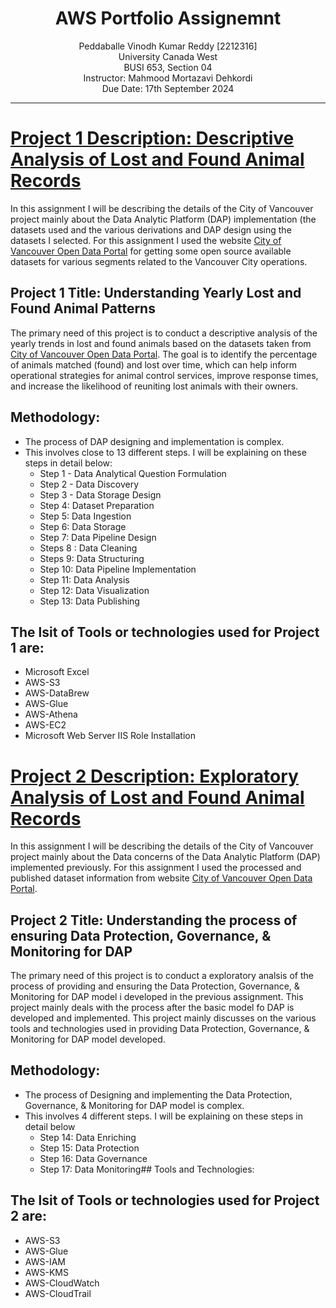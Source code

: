 <h1 align="center">AWS Portfolio Assignemnt</h1>
<p align="center">
Peddaballe Vinodh Kumar Reddy [2212316] <br>
University Canada West<br>
BUSI 653, Section 04<br>
Instructor: Mahmood Mortazavi Dehkordi<br>
Due Date: 17th September 2024<br>
</p>

___
# [Project 1 Description: Descriptive Analysis of Lost and Found Animal Records](https://busi-653-codes.github.io/City-of-Vancouver-DAP-Project-Part-1-Peddaballe-Vinodh-Kumar-Reddy/)
In this assignment I will be describing the details of the City of Vancouver project mainly about the Data Analytic Platform (DAP) implementation (the datasets used and the various derivations and DAP design using the datasets I selected. For this assignment I used the website [City of Vancouver Open Data Portal](https://opendata.vancouver.ca/explore/dataset/animal-control-inventory-lost-and-found/export/?disjunctive.breed&disjunctive.color&sort=date&refine.date=2023) for getting some open source available datasets for various segments related to the Vancouver City operations.
## Project 1 Title: Understanding Yearly Lost and Found Animal Patterns
The primary need of this project is to conduct a descriptive analysis of the yearly trends in lost and found animals based on the datasets taken from [City of Vancouver Open Data Portal](https://opendata.vancouver.ca/explore/dataset/animal-control-inventory-lost-and-found/export/?disjunctive.breed&disjunctive.color&sort=date&refine.date=2023). The goal is to identify the percentage of animals matched (found) and lost over time, which can help inform operational strategies for animal control services, improve response times, and increase the likelihood of reuniting lost animals with their owners.
## Methodology:
* The process of DAP designing and implementation is complex.
* This involves close to 13 different steps. I will be explaining on these steps in detail below:
  * Step 1 - Data Analytical Question Formulation
  * Step 2 - Data Discovery
  * Step 3 - Data Storage Design
  * Step 4: Dataset Preparation
  * Step 5: Data Ingestion
  * Step 6: Data Storage
  * Step 7: Data Pipeline Design
  * Steps 8 : Data Cleaning
  * Steps 9: Data Structuring
  * Step 10: Data Pipeline Implementation
  * Step 11: Data Analysis
  * Step 12: Data Visualization
  * Step 13: Data Publishing
 ## The lsit of Tools or technologies used for Project 1 are:
  * Microsoft Excel
  * AWS-S3
  * AWS-DataBrew
  * AWS-Glue
  * AWS-Athena
  * AWS-EC2
  * Microsoft Web Server IIS Role Installation
# [Project 2 Description: Exploratory Analysis of Lost and Found Animal Records](https://busi-653-codes.github.io/City-of-Vancouver-DAP-Project-Part-2-Peddaballe-Vinodh-Kumar-Reddy/)
In this assignment I will be describing the details of the City of Vancouver project mainly about the Data concerns of the Data Analytic Platform (DAP) implemented previously. For this assignment I used the processed and published dataset information from website [City of Vancouver Open Data Portal](https://opendata.vancouver.ca/explore/dataset/animal-control-inventory-lost-and-found/export/?disjunctive.breed&disjunctive.color&sort=date&refine.date=2023).
## Project 2 Title: Understanding the process of ensuring Data Protection, Governance, & Monitoring for DAP
The primary need of this project is to conduct a exploratory analsis of the process of providing and ensuring the Data Protection, Governance, & Monitoring for DAP model i developed in the previous assignment. This project mainly deals with the process after the basic model fo DAP is developed and implemented. This project mainly discusses on the various tools and technologies used in providing Data Protection, Governance, & Monitoring for DAP model developed.
## Methodology:
* The process of Designing and implementing the Data Protection, Governance, & Monitoring for DAP model is complex.
* This involves 4 different steps. I will be explaining on these steps in detail below
  * Step 14: Data Enriching
  * Step 15: Data Protection
  * Step 16: Data Governance
  * Step 17: Data Monitoring## Tools and Technologies:
## The lsit of Tools or technologies used for Project 2 are:
  * AWS-S3
  * AWS-Glue
  * AWS-IAM
  * AWS-KMS
  * AWS-CloudWatch
  * AWS-CloudTrail
